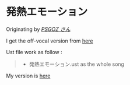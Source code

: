 発熱エモーション
=====

Originating by [*PSGOZ さん* ](http://www.nicovideo.jp/watch/sm27790524)

I get the off-vocal version from [here](http://psgoz.web.fc2.com/file/HNemo/hne.html)

Ust file work as follow :
> - 発熱エモーション.ust as the whole song

My version is [here](http://www.bilibili.com/video/av3877234/)

